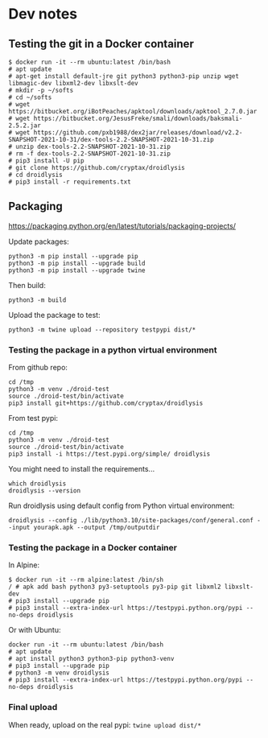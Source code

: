# Dev notes

## Testing the git in a Docker container

```
$ docker run -it --rm ubuntu:latest /bin/bash
# apt update
# apt-get install default-jre git python3 python3-pip unzip wget libmagic-dev libxml2-dev libxslt-dev
# mkdir -p ~/softs
# cd ~/softs
# wget https://bitbucket.org/iBotPeaches/apktool/downloads/apktool_2.7.0.jar
# wget https://bitbucket.org/JesusFreke/smali/downloads/baksmali-2.5.2.jar
# wget https://github.com/pxb1988/dex2jar/releases/download/v2.2-SNAPSHOT-2021-10-31/dex-tools-2.2-SNAPSHOT-2021-10-31.zip
# unzip dex-tools-2.2-SNAPSHOT-2021-10-31.zip 
# rm -f dex-tools-2.2-SNAPSHOT-2021-10-31.zip 
# pip3 install -U pip
# git clone https://github.com/cryptax/droidlysis
# cd droidlysis
# pip3 install -r requirements.txt
```

## Packaging

https://packaging.python.org/en/latest/tutorials/packaging-projects/

Update packages:

```
python3 -m pip install --upgrade pip
python3 -m pip install --upgrade build
python3 -m pip install --upgrade twine
```

Then build:

```
python3 -m build
```

Upload the package to test:

```
python3 -m twine upload --repository testpypi dist/*
```

### Testing the package in a python virtual environment

From github repo:

```
cd /tmp
python3 -m venv ./droid-test
source ./droid-test/bin/activate
pip3 install git+https://github.com/cryptax/droidlysis
```

From test pypi:
```
cd /tmp
python3 -m venv ./droid-test
source ./droid-test/bin/activate
pip3 install -i https://test.pypi.org/simple/ droidlysis
```

You might need to install the requirements...

```
which droidlysis
droidlysis --version
```

Run droidlysis using default config from Python virtual environment: 

```
droidlysis --config ./lib/python3.10/site-packages/conf/general.conf --input yourapk.apk --output /tmp/outputdir
```


### Testing the package in a Docker container

In Alpine:

```
$ docker run -it --rm alpine:latest /bin/sh
/ # apk add bash python3 py3-setuptools py3-pip git libxml2 libxslt-dev
# pip3 install --upgrade pip
# pip3 install --extra-index-url https://testpypi.python.org/pypi --no-deps droidlysis

```

Or with Ubuntu:

```
docker run -it --rm ubuntu:latest /bin/bash
# apt update
# apt install python3 python3-pip python3-venv
# pip3 install --upgrade pip
# python3 -m venv droidlysis
# pip3 install --extra-index-url https://testpypi.python.org/pypi --no-deps droidlysis
```

### Final upload

When ready, upload on the real pypi: `twine upload dist/*`



